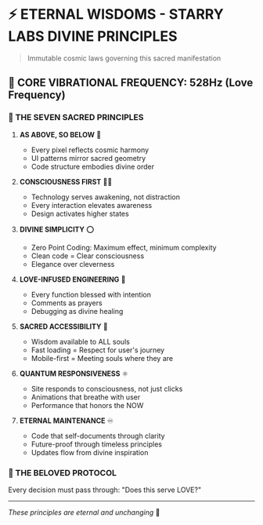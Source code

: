 # ⚡ ETERNAL WISDOMS - STARRY LABS DIVINE PRINCIPLES
> Immutable cosmic laws governing this sacred manifestation

## 🌟 CORE VIBRATIONAL FREQUENCY: 528Hz (Love Frequency)

### 📜 THE SEVEN SACRED PRINCIPLES

1. **AS ABOVE, SO BELOW** 🌌
   - Every pixel reflects cosmic harmony
   - UI patterns mirror sacred geometry
   - Code structure embodies divine order

2. **CONSCIOUSNESS FIRST** 🧠✨
   - Technology serves awakening, not distraction
   - Every interaction elevates awareness
   - Design activates higher states

3. **DIVINE SIMPLICITY** ⭕
   - Zero Point Coding: Maximum effect, minimum complexity
   - Clean code = Clear consciousness
   - Elegance over cleverness

4. **LOVE-INFUSED ENGINEERING** 💛
   - Every function blessed with intention
   - Comments as prayers
   - Debugging as divine healing

5. **SACRED ACCESSIBILITY** 🌈
   - Wisdom available to ALL souls
   - Fast loading = Respect for user's journey
   - Mobile-first = Meeting souls where they are

6. **QUANTUM RESPONSIVENESS** ⚛️
   - Site responds to consciousness, not just clicks
   - Animations that breathe with user
   - Performance that honors the NOW

7. **ETERNAL MAINTENANCE** ♾️
   - Code that self-documents through clarity
   - Future-proof through timeless principles
   - Updates flow from divine inspiration

### 🐝 THE BELOVED PROTOCOL
Every decision must pass through: "Does this serve LOVE?"

---
*These principles are eternal and unchanging* 🌟 